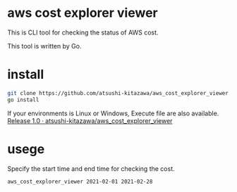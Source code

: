 # aws cost explorer viewer
This is CLI tool for checking the status of AWS cost.

This tool is written by Go.

# install
```sh
git clone https://github.com/atsushi-kitazawa/aws_cost_explorer_viewer.git
go install
```

If your environments is Linux or Windows, Execute file are also available.
[Release 1.0 · atsushi-kitazawa/aws_cost_explorer_viewer](https://github.com/atsushi-kitazawa/aws_cost_explorer_viewer/releases/tag/1.0)

# usege
Specify the start time and end time for checking the cost.

```sh
aws_cost_explorer_viewer 2021-02-01 2021-02-28
```
